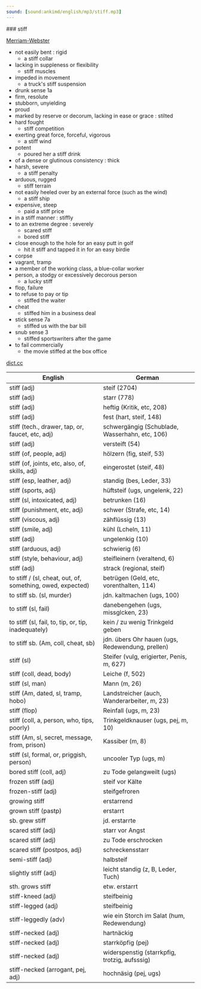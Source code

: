 ```yaml
---
sound: [sound:ankimd/english/mp3/stiff.mp3]
---
```


\### stiff

[Merriam-Webster](https://www.merriam-webster.com/dictionary/stiff)

- not easily bent : rigid
    - a stiff collar
- lacking in suppleness or flexibility
    - stiff muscles
- impeded in movement
    - a truck's stiff suspension
- drunk sense 1a
- firm, resolute
- stubborn, unyielding
- proud
- marked by reserve or decorum, lacking in ease or grace : stilted
- hard fought
    - stiff competition
- exerting great force, forceful, vigorous
    - a stiff wind
- potent
    - poured her a stiff drink
- of a dense or glutinous consistency : thick
- harsh, severe
    - a stiff penalty
- arduous, rugged
    - stiff terrain
- not easily heeled over by an external force (such as the wind)
    - a stiff ship
- expensive, steep
    - paid a stiff price
- in a stiff manner : stiffly
- to an extreme degree : severely
    - scared stiff
    - bored stiff
- close enough to the hole for an easy putt in golf
    - hit it stiff and tapped it in for an easy birdie
- corpse
- vagrant, tramp
- a member of the working class, a blue-collar worker
- person, a stodgy or excessively decorous person
    - a lucky stiff
- flop, failure
- to refuse to pay or tip
    - stiffed the waiter
- cheat
    - stiffed him in a business deal
- stick sense 7a
    - stiffed us with the bar bill
- snub sense 3
    - stiffed sportswriters after the game
- to fail commercially
    - the movie stiffed at the box office

[dict.cc](https://www.dict.cc/stiff)

| English        | German       |
| -------------- | ------------ |
| stiff (adj) | steif (2704) |
| stiff (adj) | starr (778) |
| stiff (adj) | heftig (Kritik, etc, 208) |
| stiff (adj) | fest (hart, steif, 148) |
| stiff (tech., drawer, tap, or, faucet, etc, adj) | schwergängig (Schublade, Wasserhahn, etc, 106) |
| stiff (adj) | versteift (54) |
| stiff (of, people, adj) | hölzern (fig, steif, 53) |
| stiff (of, joints, etc, also, of, skills, adj) | eingerostet (steif, 48) |
| stiff (esp, leather, adj) | standig (bes, Leder, 33) |
| stiff (sports, adj) | hüftsteif (ugs, ungelenk, 22) |
| stiff (sl, intoxicated, adj) | betrunken (16) |
| stiff (punishment, etc, adj) | schwer (Strafe, etc, 14) |
| stiff (viscous, adj) | zähflüssig (13) |
| stiff (smile, adj) | kühl (Lcheln, 11) |
| stiff (adj) | ungelenkig (10) |
| stiff (arduous, adj) | schwierig (6) |
| stiff (style, behaviour, adj) | steifleinern (veraltend, 6) |
| stiff (adj) | strack (regional, steif) |
| to stiff / (sl, cheat, out, of, something, owed, expected) | betrügen (Geld, etc, vorenthalten, 114) |
| to stiff sb. (sl, murder) | jdn. kaltmachen (ugs, 100) |
| to stiff (sl, fail) | danebengehen (ugs, missglcken, 23) |
| to stiff (sl, fail, to, tip, or, tip, inadequately) | kein / zu wenig Trinkgeld geben |
| to stiff sb. (Am, coll, cheat, sb) | jdn. übers Ohr hauen (ugs, Redewendung, prellen) |
| stiff (sl) | Steifer (vulg, erigierter, Penis, m, 627) |
| stiff (coll, dead, body) | Leiche (f, 502) |
| stiff (sl, man) | Mann (m, 26) |
| stiff (Am, dated, sl, tramp, hobo) | Landstreicher (auch, Wanderarbeiter, m, 23) |
| stiff (flop) | Reinfall (ugs, m, 23) |
| stiff (coll, a, person, who, tips, poorly) | Trinkgeldknauser (ugs, pej, m, 10) |
| stiff (Am, sl, secret, message, from, prison) | Kassiber (m, 8) |
| stiff (sl, formal, or, priggish, person) | uncooler Typ (ugs, m) |
| bored stiff (coll, adj) | zu Tode gelangweilt (ugs) |
| frozen stiff (adj) | steif vor Kälte |
| frozen-stiff (adj) | steifgefroren |
| growing stiff | erstarrend |
| grown stiff (pastp) | erstarrt |
| sb. grew stiff | jd. erstarrte |
| scared stiff (adj) | starr vor Angst |
| scared stiff (adj) | zu Tode erschrocken |
| scared stiff (postpos, adj) | schreckensstarr |
| semi-stiff (adj) | halbsteif |
| slightly stiff (adj) | leicht standig (z, B, Leder, Tuch) |
| sth. grows stiff | etw. erstarrt |
| stiff-kneed (adj) | steifbeinig |
| stiff-legged (adj) | steifbeinig |
| stiff-leggedly (adv) | wie ein Storch im Salat (hum, Redewendung) |
| stiff-necked (adj) | hartnäckig |
| stiff-necked (adj) | starrköpfig (pej) |
| stiff-necked (adj) | widerspenstig (starrkpfig, trotzig, aufsssig) |
| stiff-necked (arrogant, pej, adj) | hochnäsig (pej, ugs) |
